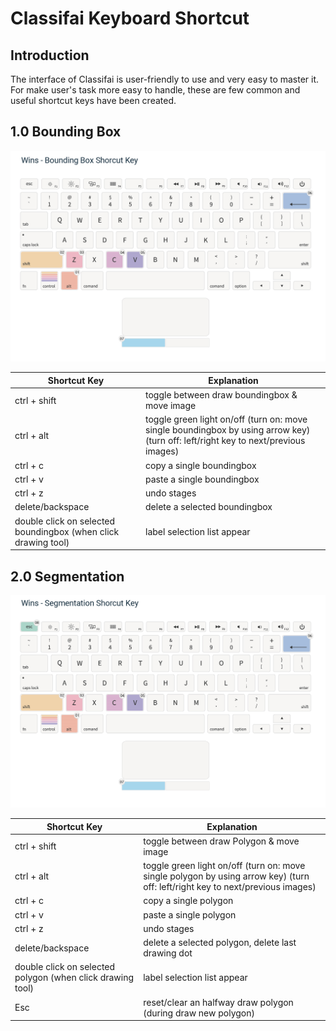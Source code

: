 # Classifai Keyboard Shortcut 
## Introduction

The interface of Classifai is user-friendly to use and very easy to master it. For make user's task more easy to handle, 
these are few common and useful shortcut keys have been created. 

## 1.0 Bounding Box

![Bounding-box-keyboard](/metadata/bounding-box-keyboard.png)

| Shortcut Key | Explanation | 
| -------------|-------------|
| ctrl + shift | toggle between draw boundingbox & move image| 
| ctrl + alt   | toggle green light on/off (turn on: move single boundingbox by using arrow key) (turn off: left/right key to next/previous images) |
| ctrl + c     | copy a single boundingbox|
| ctrl + v     | paste a single boundingbox |
| ctrl + z     | undo stages |
| delete/backspace | delete a selected boundingbox |
| double click on selected boundingbox (when click drawing tool) | label selection list appear |

## 2.0 Segmentation
![Segmentation-keyboard](/metadata/segmentation-keyboard.png)

| Shortcut Key | Explanation |
| -------------|-------------|
| ctrl + shift | toggle between draw Polygon & move image | 
| ctrl + alt   | toggle green light on/off (turn on: move single polygon by using arrow key) (turn off: left/right key to next/previous images) |
| ctrl + c     | copy a single polygon |
| ctrl + v     | paste a single polygon |
| ctrl + z     | undo stages |
| delete/backspace | delete a selected polygon, delete last drawing dot |
| double click on selected polygon (when click drawing tool) | label selection list appear |
| Esc          | reset/clear an halfway draw polygon (during draw new polygon) |
